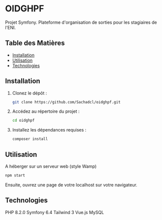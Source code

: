 # OIDGHPF

Projet Symfony. Plateforme d'organisation de sorties pour les stagiaires de l'ENI.

## Table des Matières

- [Installation](#installation)
- [Utilisation](#utilisation)
- [Technologies](#technologies)

## Installation

1. Clonez le dépôt :
   ```bash
   git clone https://github.com/Sachadcl/oidghpf.git
   ```

2. Accédez au répertoire du projet :
   ```bash
   cd oidghpf
   ```

3. Installez les dépendances requises :
   ```bash
   composer install
   ```

## Utilisation

A héberger sur un serveur web (style Wamp)

```bash
npm start
```

Ensuite, ouvrez une page de votre localhost sur votre navigateur.

## Technologies

PHP 8.2.0
Symfony 6.4
Tailwind 3
Vue.js
MySQL
